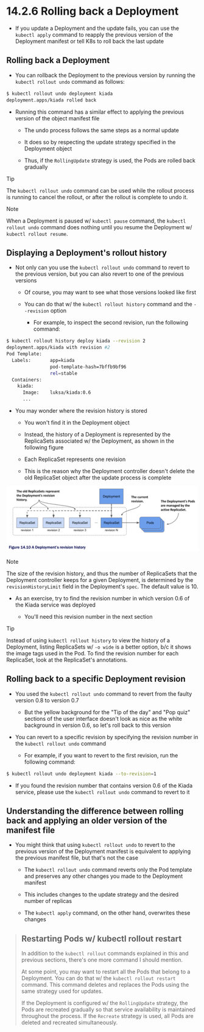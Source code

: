 # 14.2.6 Rolling back a Deployment

* If you update a Deployment and the update fails, you can use the `kubectl apply` command to reapply the previous version of the Deployment manifest or tell K8s to roll back the last update

## Rolling back a Deployment

* You can rollback the Deployment to the previous version by running the `kubectl rollout undo` command as follows:

```zsh
$ kubectl rollout undo deployment kiada
deployment.apps/kiada rolled back
```

* Running this command has a similar effect to applying the previous version of the object manifest file

  * The undo process follows the same steps as a normal update

  * It does so by respecting the update strategy specified in the Deployment object

  * Thus, if the `RollingUpdate` strategy is used, the Pods are rolled back gradually

> [!TIP]
> 
> The `kubectl rollout undo` command can be used while the rollout process is running to cancel the rollout, or after the rollout is complete to undo it.

> [!NOTE]
> 
> When a Deployment is paused w/ `kubectl pause` command, the `kubectl rollout undo` command does nothing until you resume the Deployment w/ `kubectl rollout resume`.

## Displaying a Deployment's rollout history

* Not only can you use the `kubectl rollout undo` command to revert to the previous version, but you can also revert to one of the previous versions

  * Of course, you may want to see what those versions looked like first

  * You can do that w/ the `kubectl rollout history` command and the `--revision` option

    * For example, to inspect the second revision, run the following command:

```zsh
$ kubectl rollout history deploy kiada --revision 2
deployment.apps/kiada with revision #2
Pod Template:
  Labels:       app=kiada
                pod-template-hash=7bffb9bf96
                rel=stable
  Containers:
    kiada:
      Image:    luksa/kiada:0.6
      ...
```

* You may wonder where the revision history is stored

  * You won't find it in the Deployment object

  * Instead, the history of a Deployment is represented by the ReplicaSets associated w/ the Deployment, as shown in the following figure

  * Each ReplicaSet represents one revision

  * This is the reason why the Deployment controller doesn't delete the old ReplicaSet object after the update process is complete

![Fig. 1 A Deployment's revision history](../../../../../img/kubernetes-in-action.demo/chpt14/update-deployment/rollback-deployment/diag01.png)

> [!NOTE]
> 
> The size of the revision history, and thus the number of ReplicaSets that the Deployment controller keeps for a given Deployment, is determined by the `revisionHistoryLimit` field in the Deployment's `spec`. The default value is 10.

* As an exercise, try to find the revision number in which version 0.6 of the Kiada service was deployed

  * You'll need this revision number in the next section

> [!TIP]
> 
> Instead of using `kubectl rollout history` to view the history of a Deployment, listing ReplicaSets w/ `-o wide` is a better option, b/c it shows the image tags used in the Pod. To find the revision number for each ReplicaSet, look at the ReplicaSet's annotations.

## Rolling back to a specific Deployment revision

* You used the `kubectl rollout undo` command to revert from the faulty version 0.8 to version 0.7

  * But the yellow background for the "Tip of the day" and "Pop quiz" sections of the user interface doesn't look as nice as the white background in version 0.6, so let's roll back to this version

* You can revert to a specific revision by specifying the revision number in the `kubectl rollout undo` command

  * For example, if you want to revert to the first revision, run the following command:

```zsh
$ kubectl rollout undo deployment kiada --to-revision=1
```

* If you found the revision number that contains version 0.6 of the Kiada service, please use the `kubectl rollout undo` command to revert to it

## Understanding the difference between rolling back and applying an older version of the manifest file

* You might think that using `kubectl rollout undo` to revert to the previous version of the Deployment manifest is equivalent to applying the previous manifest file, but that's not the case

  * The `kubectl rollout undo` command reverts only the Pod template and preserves any other changes you made to the Deployment manifest

  * This includes changes to the update strategy and the desired number of replicas

  * The `kubectl apply` command, on the other hand, overwrites these changes

> ## Restarting Pods w/ kubectl rollout restart
> 
> In addition to the `kubectl rollout` commands explained in this and previous sections, there's one more command I should mention.
> 
> At some point, you may want to restart all the Pods that belong to a Deployment. You can do that w/ the `kubectl rollout restart` command. This command deletes and replaces the Pods using the same strategy used for updates.
> 
> If the Deployment is configured w/ the `RollingUpdate` strategy, the Pods are recreated gradually so that service availability is maintained throughout the process. If the `Recreate` strategy is used, all Pods are deleted and recreated simultaneously.
